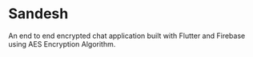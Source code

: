 # Sandesh

An end to end encrypted chat application built with Flutter and Firebase using AES Encryption Algorithm.
